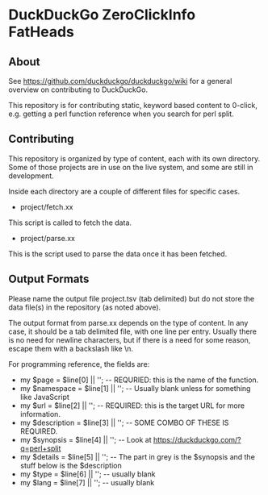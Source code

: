 DuckDuckGo ZeroClickInfo FatHeads
=================================

About
-----

See https://github.com/duckduckgo/duckduckgo/wiki for a general overview on contributing to DuckDuckGo.

This repository is for contributing static, keyword based content to 0-click, e.g. getting a perl function reference when you search for perl split. 


Contributing
------------

This repository is organized by type of content, each with its own directory. Some of those projects are in use on the live system, and some are still in development.

Inside each directory are a couple of different files for specific cases. 

* project/fetch.xx

This script is called to fetch the data. 

* project/parse.xx

This is the script used to parse the data once it has been fetched.


Output Formats
--------------

Please name the output file project.tsv (tab delimited) but do not store the data file(s) in the repository (as noted above).

The output format from parse.xx depends on the type of content. In any case, it should be a tab delimited file, with one line per entry. Usually there is no need for newline characters, but if there is a need for some reason, escape them with a backslash like \\n.

For programming reference, the fields are:

* my $page = $line[0] || ''; -- REQURIED: this is the name of the function.
* my $namespace = $line[1] || ''; -- Usually blank unless for something like JavaScript
* my $url = $line[2] || ''; -- REQUIRED: this is the target URL for more information.
* my $description = $line[3] || ''; -- SOME COMBO OF THESE IS REQUIRED.
* my $synopsis = $line[4] || ''; -- Look at https://duckduckgo.com/?q=perl+split
* my $details = $line[5] || ''; -- The part in grey is the $synopsis and the stuff below is the $description
* my $type = $line[6] || ''; -- usually blank
* my $lang = $line[7] || ''; -- usually blank